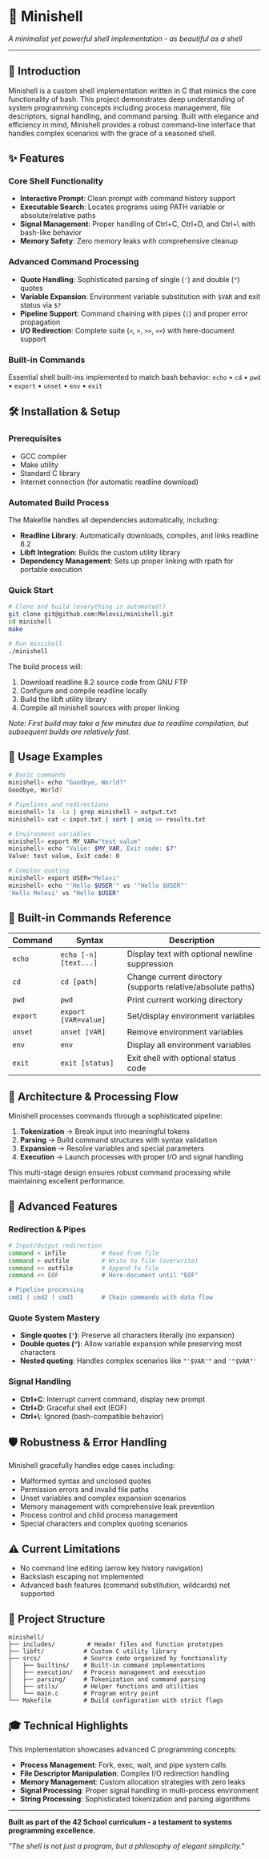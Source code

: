 # 🐚 Minishell

*A minimalist yet powerful shell implementation - as beautiful as a shell*

---

## 📖 Introduction

Minishell is a custom shell implementation written in C that mimics the core functionality of bash. This project demonstrates deep understanding of system programming concepts including process management, file descriptors, signal handling, and command parsing. Built with elegance and efficiency in mind, Minishell provides a robust command-line interface that handles complex scenarios with the grace of a seasoned shell.

## ✨ Features

### Core Shell Functionality
- **Interactive Prompt**: Clean prompt with command history support
- **Executable Search**: Locates programs using PATH variable or absolute/relative paths
- **Signal Management**: Proper handling of Ctrl+C, Ctrl+D, and Ctrl+\ with bash-like behavior
- **Memory Safety**: Zero memory leaks with comprehensive cleanup

### Advanced Command Processing
- **Quote Handling**: Sophisticated parsing of single (`'`) and double (`"`) quotes
- **Variable Expansion**: Environment variable substitution with `$VAR` and exit status via `$?`
- **Pipeline Support**: Command chaining with pipes (`|`) and proper error propagation
- **I/O Redirection**: Complete suite (`<`, `>`, `>>`, `<<`) with here-document support

### Built-in Commands
Essential shell built-ins implemented to match bash behavior:
`echo` • `cd` • `pwd` • `export` • `unset` • `env` • `exit`

## 🛠️ Installation & Setup

### Prerequisites
- GCC compiler
- Make utility
- Standard C library
- Internet connection (for automatic readline download)

### Automated Build Process
The Makefile handles all dependencies automatically, including:
- **Readline Library**: Automatically downloads, compiles, and links readline 8.2
- **Libft Integration**: Builds the custom utility library
- **Dependency Management**: Sets up proper linking with rpath for portable execution

### Quick Start
```bash
# Clone and build (everything is automated!)
git clone git@github.com:Melovii/minishell.git
cd minishell
make

# Run minishell
./minishell
```

The build process will:
1. Download readline 8.2 source code from GNU FTP
2. Configure and compile readline locally
3. Build the libft utility library
4. Compile all minishell sources with proper linking

*Note: First build may take a few minutes due to readline compilation, but subsequent builds are relatively fast.*

## 🚀 Usage Examples

```bash
# Basic commands
minishell> echo "Goodbye, World?"
Goodbye, World?

# Pipelines and redirections
minishell> ls -la | grep minishell > output.txt
minishell> cat < input.txt | sort | uniq >> results.txt

# Environment variables
minishell> export MY_VAR="test value"
minishell> echo "Value: $MY_VAR, Exit code: $?"
Value: test value, Exit code: 0

# Complex quoting
minishell> export USER="Melovi"
minishell> echo "'Hello $USER'" vs '"Hello $USER"'
'Hello Melovi' vs "Hello $USER"
```

## 🔧 Built-in Commands Reference

| Command | Syntax | Description |
|---------|--------|-------------|
| `echo` | `echo [-n] [text...]` | Display text with optional newline suppression |
| `cd` | `cd [path]` | Change current directory (supports relative/absolute paths) |
| `pwd` | `pwd` | Print current working directory |
| `export` | `export [VAR=value]` | Set/display environment variables |
| `unset` | `unset [VAR]` | Remove environment variables |
| `env` | `env` | Display all environment variables |
| `exit` | `exit [status]` | Exit shell with optional status code |

## 🔄 Architecture & Processing Flow

Minishell processes commands through a sophisticated pipeline:

1. **Tokenization** → Break input into meaningful tokens
2. **Parsing** → Build command structures with syntax validation  
3. **Expansion** → Resolve variables and special parameters
4. **Execution** → Launch processes with proper I/O and signal handling

This multi-stage design ensures robust command processing while maintaining excellent performance.

## 📡 Advanced Features

### Redirection & Pipes
```bash
# Input/Output redirection
command < infile          # Read from file
command > outfile         # Write to file (overwrite)
command >> outfile        # Append to file
command << EOF            # Here-document until "EOF"

# Pipeline processing
cmd1 | cmd2 | cmd3        # Chain commands with data flow
```

### Quote System Mastery
- **Single quotes (`'`)**: Preserve all characters literally (no expansion)
- **Double quotes (`"`)**: Allow variable expansion while preserving most characters
- **Nested quoting**: Handles complex scenarios like `"'$VAR'"` and `'"$VAR"'`

### Signal Handling
- **Ctrl+C**: Interrupt current command, display new prompt
- **Ctrl+D**: Graceful shell exit (EOF)
- **Ctrl+\\**: Ignored (bash-compatible behavior)

## 🛡️ Robustness & Error Handling

Minishell gracefully handles edge cases including:
- Malformed syntax and unclosed quotes
- Permission errors and invalid file paths  
- Unset variables and complex expansion scenarios
- Memory management with comprehensive leak prevention
- Process control and child process management
- Special characters and complex quoting scenarios

## ⚠️ Current Limitations

- No command line editing (arrow key history navigation)
- Backslash escaping not implemented
- Advanced bash features (command substitution, wildcards) not supported

## 📁 Project Structure

```
minishell/
├── includes/         # Header files and function prototypes
├── libft/           # Custom C utility library
├── srcs/            # Source code organized by functionality
│   ├── builtins/    # Built-in command implementations
│   ├── execution/   # Process management and execution
│   ├── parsing/     # Tokenization and command parsing
│   ├── utils/       # Helper functions and utilities
│   └── main.c       # Program entry point
└── Makefile         # Build configuration with strict flags
```

## 🎓 Technical Highlights

This implementation showcases advanced C programming concepts:
- **Process Management**: Fork, exec, wait, and pipe system calls
- **File Descriptor Manipulation**: Complex I/O redirection handling
- **Memory Management**: Custom allocation strategies with zero leaks
- **Signal Processing**: Proper signal handling in multi-process environment
- **String Processing**: Sophisticated tokenization and parsing algorithms

---

**Built as part of the 42 School curriculum - a testament to systems programming excellence.**

*"The shell is not just a program, but a philosophy of elegant simplicity."*
